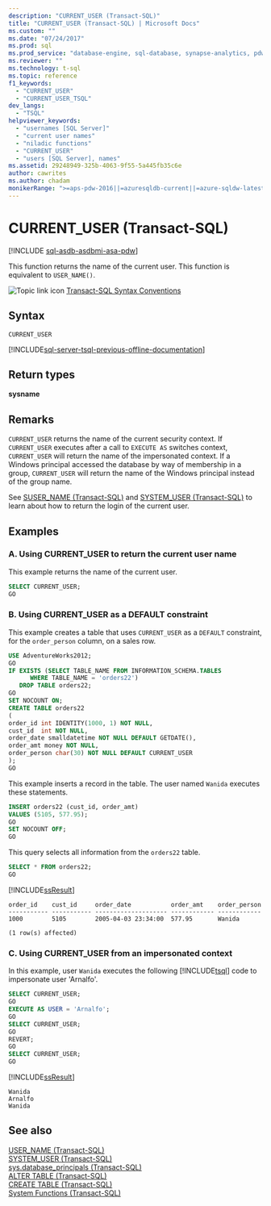 ```yaml
---
description: "CURRENT_USER (Transact-SQL)"
title: "CURRENT_USER (Transact-SQL) | Microsoft Docs"
ms.custom: ""
ms.date: "07/24/2017"
ms.prod: sql
ms.prod_service: "database-engine, sql-database, synapse-analytics, pdw"
ms.reviewer: ""
ms.technology: t-sql
ms.topic: reference
f1_keywords: 
  - "CURRENT_USER"
  - "CURRENT_USER_TSQL"
dev_langs: 
  - "TSQL"
helpviewer_keywords: 
  - "usernames [SQL Server]"
  - "current user names"
  - "niladic functions"
  - "CURRENT_USER"
  - "users [SQL Server], names"
ms.assetid: 29248949-325b-4063-9f55-5a445fb35c6e
author: cawrites
ms.author: chadam
monikerRange: ">=aps-pdw-2016||=azuresqldb-current||=azure-sqldw-latest||>=sql-server-2016||>=sql-server-linux-2017||=azuresqldb-mi-current"
---
```

# CURRENT_USER (Transact-SQL)
[!INCLUDE [sql-asdb-asdbmi-asa-pdw](../../includes/applies-to-version/sql-asdb-asdbmi-asa-pdw.md)]

This function returns the name of the current user. This function is equivalent to `USER_NAME()`.
  
![Topic link icon](../../database-engine/configure-windows/media/topic-link.gif "Topic link icon") [Transact-SQL Syntax Conventions](../../t-sql/language-elements/transact-sql-syntax-conventions-transact-sql.md)
  
## Syntax  
  
```syntaxsql
CURRENT_USER  
```  

[!INCLUDE[sql-server-tsql-previous-offline-documentation](../../includes/sql-server-tsql-previous-offline-documentation.md)]

## Return types
**sysname**
  
## Remarks  
`CURRENT_USER` returns the name of the current security context. If `CURRENT_USER` executes after a call to `EXECUTE AS` switches context, `CURRENT_USER` will return the name of the impersonated context. If a Windows principal accessed the database by way of membership in a group, `CURRENT_USER` will return the name of the Windows principal instead of the group name.
  
See [SUSER_NAME &#40;Transact-SQL&#41;](../../t-sql/functions/suser-name-transact-sql.md) and [SYSTEM_USER &#40;Transact-SQL&#41;](../../t-sql/functions/system-user-transact-sql.md) to learn about how to return the login of the current user.
  
## Examples  
  
### A. Using CURRENT_USER to return the current user name  
This example returns the name of the current user.
  
```sql
SELECT CURRENT_USER;  
GO  
```  
  
### B. Using CURRENT_USER as a DEFAULT constraint  
This example creates a table that uses `CURRENT_USER` as a `DEFAULT` constraint, for the `order_person` column, on a sales row.
  
```sql
USE AdventureWorks2012;  
GO  
IF EXISTS (SELECT TABLE_NAME FROM INFORMATION_SCHEMA.TABLES  
      WHERE TABLE_NAME = 'orders22')  
   DROP TABLE orders22;  
GO  
SET NOCOUNT ON;  
CREATE TABLE orders22  
(  
order_id int IDENTITY(1000, 1) NOT NULL,
cust_id  int NOT NULL,
order_date smalldatetime NOT NULL DEFAULT GETDATE(),
order_amt money NOT NULL,
order_person char(30) NOT NULL DEFAULT CURRENT_USER
);  
GO  
```  
  
This example inserts a record in the table. The user named `Wanida` executes these statements.
  
```sql
INSERT orders22 (cust_id, order_amt)  
VALUES (5105, 577.95);  
GO  
SET NOCOUNT OFF;  
GO  
```  
  
This query selects all information from the `orders22` table.
  
```sql
SELECT * FROM orders22;  
GO  
```  
  
[!INCLUDE[ssResult](../../includes/ssresult-md.md)]
  
```
order_id    cust_id     order_date           order_amt    order_person
----------- ----------- -------------------- ------------ ------------
1000        5105        2005-04-03 23:34:00  577.95       Wanida
  
(1 row(s) affected)
```
  
### C. Using CURRENT_USER from an impersonated context  
In this example, user `Wanida` executes the following [!INCLUDE[tsql](../../includes/tsql-md.md)] code to impersonate user 'Arnalfo'.
  
```sql
SELECT CURRENT_USER;  
GO  
EXECUTE AS USER = 'Arnalfo';  
GO  
SELECT CURRENT_USER;  
GO  
REVERT;  
GO  
SELECT CURRENT_USER;  
GO  
```  
  
[!INCLUDE[ssResult](../../includes/ssresult-md.md)]
  
```
Wanida
Arnalfo
Wanida
```
  
## See also
[USER_NAME &#40;Transact-SQL&#41;](../../t-sql/functions/user-name-transact-sql.md)  
[SYSTEM_USER &#40;Transact-SQL&#41;](../../t-sql/functions/system-user-transact-sql.md)  
[sys.database_principals &#40;Transact-SQL&#41;](../../relational-databases/system-catalog-views/sys-database-principals-transact-sql.md)  
[ALTER TABLE &#40;Transact-SQL&#41;](../../t-sql/statements/alter-table-transact-sql.md)  
[CREATE TABLE &#40;Transact-SQL&#41;](../../t-sql/statements/create-table-transact-sql.md)  
[System Functions &#40;Transact-SQL&#41;](../../relational-databases/system-functions/system-functions-category-transact-sql.md)
  
  

